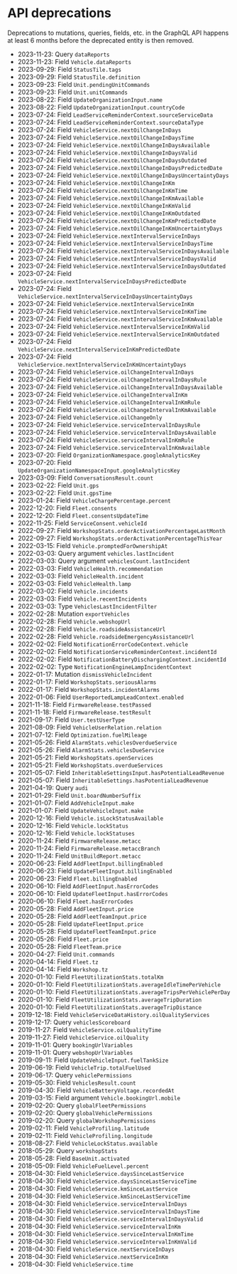 # API deprecations
Deprecations to mutations, queries, fields, etc. in the GraphQL API happens at least 6 months before the deprecated entity is then removed.

 * 2023-11-23: Query `dataReports`
 * 2023-11-23: Field `Vehicle.dataReports`
 * 2023-09-29: Field `StatusTile.tags`
 * 2023-09-29: Field `StatusTile.definition`
 * 2023-09-23: Field `Unit.pendingUnitCommands`
 * 2023-09-23: Field `Unit.unitCommands`
 * 2023-08-22: Field `UpdateOrganizationInput.name`
 * 2023-08-22: Field `UpdateOrganizationInput.countryCode`
 * 2023-07-24: Field `LeadServiceReminderContext.sourceServiceData`
 * 2023-07-24: Field `LeadServiceReminderContext.sourceDataType`
 * 2023-07-24: Field `VehicleService.nextOilChangeInDays`
 * 2023-07-24: Field `VehicleService.nextOilChangeInDaysTime`
 * 2023-07-24: Field `VehicleService.nextOilChangeInDaysAvailable`
 * 2023-07-24: Field `VehicleService.nextOilChangeInDaysValid`
 * 2023-07-24: Field `VehicleService.nextOilChangeInDaysOutdated`
 * 2023-07-24: Field `VehicleService.nextOilChangeInDaysPredictedDate`
 * 2023-07-24: Field `VehicleService.nextOilChangeInDaysUncertaintyDays`
 * 2023-07-24: Field `VehicleService.nextOilChangeInKm`
 * 2023-07-24: Field `VehicleService.nextOilChangeInKmTime`
 * 2023-07-24: Field `VehicleService.nextOilChangeInKmAvailable`
 * 2023-07-24: Field `VehicleService.nextOilChangeInKmValid`
 * 2023-07-24: Field `VehicleService.nextOilChangeInKmOutdated`
 * 2023-07-24: Field `VehicleService.nextOilChangeInKmPredictedDate`
 * 2023-07-24: Field `VehicleService.nextOilChangeInKmUncertaintyDays`
 * 2023-07-24: Field `VehicleService.nextIntervalServiceInDays`
 * 2023-07-24: Field `VehicleService.nextIntervalServiceInDaysTime`
 * 2023-07-24: Field `VehicleService.nextIntervalServiceInDaysAvailable`
 * 2023-07-24: Field `VehicleService.nextIntervalServiceInDaysValid`
 * 2023-07-24: Field `VehicleService.nextIntervalServiceInDaysOutdated`
 * 2023-07-24: Field `VehicleService.nextIntervalServiceInDaysPredictedDate`
 * 2023-07-24: Field `VehicleService.nextIntervalServiceInDaysUncertaintyDays`
 * 2023-07-24: Field `VehicleService.nextIntervalServiceInKm`
 * 2023-07-24: Field `VehicleService.nextIntervalServiceInKmTime`
 * 2023-07-24: Field `VehicleService.nextIntervalServiceInKmAvailable`
 * 2023-07-24: Field `VehicleService.nextIntervalServiceInKmValid`
 * 2023-07-24: Field `VehicleService.nextIntervalServiceInKmOutdated`
 * 2023-07-24: Field `VehicleService.nextIntervalServiceInKmPredictedDate`
 * 2023-07-24: Field `VehicleService.nextIntervalServiceInKmUncertaintyDays`
 * 2023-07-24: Field `VehicleService.oilChangeIntervalInDays`
 * 2023-07-24: Field `VehicleService.oilChangeIntervalInDaysRule`
 * 2023-07-24: Field `VehicleService.oilChangeIntervalInDaysAvailable`
 * 2023-07-24: Field `VehicleService.oilChangeIntervalInKm`
 * 2023-07-24: Field `VehicleService.oilChangeIntervalInKmRule`
 * 2023-07-24: Field `VehicleService.oilChangeIntervalInKmAvailable`
 * 2023-07-24: Field `VehicleService.oilChangeOnly`
 * 2023-07-24: Field `VehicleService.serviceIntervalInDaysRule`
 * 2023-07-24: Field `VehicleService.serviceIntervalInDaysAvailable`
 * 2023-07-24: Field `VehicleService.serviceIntervalInKmRule`
 * 2023-07-24: Field `VehicleService.serviceIntervalInKmAvailable`
 * 2023-07-20: Field `OrganizationNamespace.googleAnalyticsKey`
 * 2023-07-20: Field `UpdateOrganizationNamespaceInput.googleAnalyticsKey`
 * 2023-03-09: Field `ConversationsResult.count`
 * 2023-02-22: Field `Unit.gps`
 * 2023-02-22: Field `Unit.gpsTime`
 * 2023-01-24: Field `VehicleChargePercentage.percent`
 * 2022-12-20: Field `Fleet.consents`
 * 2022-12-20: Field `Fleet.consentsUpdateTime`
 * 2022-11-25: Field `ServiceConsent.vehicleId`
 * 2022-09-27: Field `WorkshopStats.orderActivationPercentageLastMonth`
 * 2022-09-27: Field `WorkshopStats.orderActivationPercentageThisYear`
 * 2022-03-15: Field `Vehicle.promptedForOwnershipAt`
 * 2022-03-03: Query argument `vehicles.lastIncident`
 * 2022-03-03: Query argument `vehiclesCount.lastIncident`
 * 2022-03-03: Field `VehicleHealth.recommendation`
 * 2022-03-03: Field `VehicleHealth.incident`
 * 2022-03-03: Field `VehicleHealth.lamp`
 * 2022-03-02: Field `Vehicle.incidents`
 * 2022-03-03: Field `Vehicle.recentIncidents`
 * 2022-03-03: Type `VehiclesLastIncidentFilter`
 * 2022-02-28: Mutation `exportVehicles`
 * 2022-02-28: Field `Vehicle.webshopUrl`
 * 2022-02-28: Field `Vehicle.roadsideAssistanceUrl`
 * 2022-02-28: Field `Vehicle.roadsideEmergencyAssistanceUrl`
 * 2022-02-02: Field `NotificationErrorCodeContext.vehicle`
 * 2022-02-02: Field `NotificationServiceReminderContext.incidentId`
 * 2022-02-02: Field `NotificationBatteryDischargingContext.incidentId`
 * 2022-02-02: Type `NotificationEngineLampIncidentContext`
 * 2022-01-17: Mutation `dismissVehicleIncident`
 * 2022-01-17: Field `WorkshopStats.seriousAlarms`
 * 2022-01-17: Field `WorkshopStats.incidentAlarms`
 * 2022-01-06: Field `UserReportedLampLeadContext.enabled`
 * 2021-11-18: Field `FirmwareRelease.testPassed`
 * 2021-11-18: Field `FirmwareRelease.testResult`
 * 2021-09-17: Field `User.testUserType`
 * 2021-08-09: Field `VehicleUserRelation.relation`
 * 2021-07-12: Field `Optimization.fuelMileage`
 * 2021-05-26: Field `AlarmStats.vehiclesOverdueService`
 * 2021-05-26: Field `AlarmStats.vehiclesDueService`
 * 2021-05-21: Field `WorkshopStats.openServices`
 * 2021-05-21: Field `WorkshopStats.overdueServices`
 * 2021-05-07: Field `InheritableSettingsInput.hasPotentialLeadRevenue`
 * 2021-05-07: Field `InheritableSettings.hasPotentialLeadRevenue`
 * 2021-04-19: Query `audi`
 * 2021-01-29: Field `Unit.boardNumberSuffix`
 * 2021-01-07: Field `AddVehicleInput.make`
 * 2021-01-07: Field `UpdateVehicleInput.make`
 * 2020-12-16: Field `Vehicle.isLockStatusAvailable`
 * 2020-12-16: Field `Vehicle.lockStatus`
 * 2020-12-16: Field `Vehicle.lockStatuses`
 * 2020-11-24: Field `FirmwareRelease.metacc`
 * 2020-11-24: Field `FirmwareRelease.metaccBranch`
 * 2020-11-24: Field `UnitBuildReport.metacc`
 * 2020-06-23: Field `AddFleetInput.billingEnabled`
 * 2020-06-23: Field `UpdateFleetInput.billingEnabled`
 * 2020-06-23: Field `Fleet.billingEnabled`
 * 2020-06-10: Field `AddFleetInput.hasErrorCodes`
 * 2020-06-10: Field `UpdateFleetInput.hasErrorCodes`
 * 2020-06-10: Field `Fleet.hasErrorCodes`
 * 2020-05-28: Field `AddFleetInput.price`
 * 2020-05-28: Field `AddFleetTeamInput.price`
 * 2020-05-28: Field `UpdateFleetInput.price`
 * 2020-05-28: Field `UpdateFleetTeamInput.price`
 * 2020-05-26: Field `Fleet.price`
 * 2020-05-28: Field `FleetTeam.price`
 * 2020-04-27: Field `Unit.commands`
 * 2020-04-14: Field `Fleet.tz`
 * 2020-04-14: Field `Workshop.tz`
 * 2020-01-10: Field `FleetUtilizationStats.totalKm`
 * 2020-01-10: Field `FleetUtilizationStats.averageIdleTimePerVehicle`
 * 2020-01-10: Field `FleetUtilizationStats.averageTripsPerVehiclePerDay`
 * 2020-01-10: Field `FleetUtilizationStats.averageTripDuration`
 * 2020-01-10: Field `FleetUtilizationStats.averageTripDistance`
 * 2019-12-18: Field `VehicleServiceDataHistory.oilQualityServices`
 * 2019-12-17: Query `vehiclesScoreboard`
 * 2019-11-27: Field `VehicleService.oilQualityTime`
 * 2019-11-27: Field `VehicleService.oilQuality`
 * 2019-11-01: Query `bookingUrlVariables`
 * 2019-11-01: Query `webshopUrlVariables`
 * 2019-09-11: Field `UpdateVehicleInput.fuelTankSize`
 * 2019-06-19: Field `VehicleTrip.totalFuelUsed`
 * 2019-06-17: Query `vehiclePermissions`
 * 2019-05-30: Field `VehiclesResult.count`
 * 2019-04-30: Field `VehicleBatteryVoltage.recordedAt`
 * 2019-03-15: Field argument `Vehicle.bookingUrl.mobile`
 * 2019-02-20: Query `globalFleetPermissions`
 * 2019-02-20: Query `globalVehiclePermissions`
 * 2019-02-20: Query `globalWorkshopPermissions`
 * 2019-02-11: Field `VehicleProfiling.latitude`
 * 2019-02-11: Field `VehicleProfiling.longitude`
 * 2018-08-27: Field `VehicleLockStatus.available`
 * 2018-05-29: Query `workshopStats`
 * 2018-05-28: Field `BaseUnit.activated`
 * 2018-05-09: Field `VehicleFuelLevel.percent`
 * 2018-04-30: Field `VehicleService.daysSinceLastService`
 * 2018-04-30: Field `VehicleService.daysSinceLastServiceTime`
 * 2018-04-30: Field `VehicleService.kmSinceLastService`
 * 2018-04-30: Field `VehicleService.kmSinceLastServiceTime`
 * 2018-04-30: Field `VehicleService.serviceIntervalInDays`
 * 2018-04-30: Field `VehicleService.serviceIntervalInDaysTime`
 * 2018-04-30: Field `VehicleService.serviceIntervalInDaysValid`
 * 2018-04-30: Field `VehicleService.serviceIntervalInKm`
 * 2018-04-30: Field `VehicleService.serviceIntervalInKmTime`
 * 2018-04-30: Field `VehicleService.serviceIntervalInKmValid`
 * 2018-04-30: Field `VehicleService.nextServiceInDays`
 * 2018-04-30: Field `VehicleService.nextServiceInKm`
 * 2018-04-30: Field `VehicleService.time`